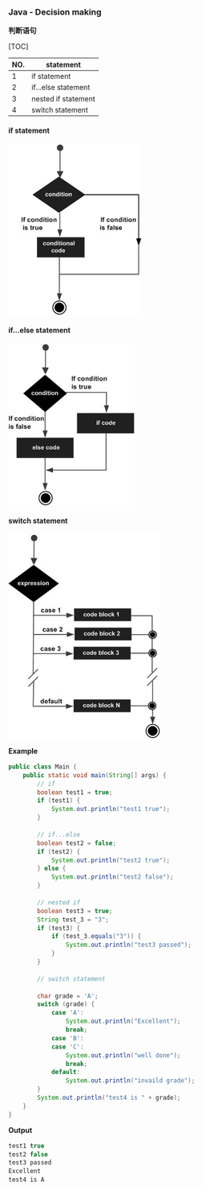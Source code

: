 ### Java - Decision making

**判断语句**

[TOC]



| NO.  | statement           |
| ---- | ------------------- |
| 1    | if statement        |
| 2    | if...else statement |
| 3    | nested if statement |
| 4    | switch statement    |

#### if statement

![Decision Making](assets/decision_making.jpg)

#### if...else statement

![If Else Statement](assets/if_else_statement.jpg)

#### switch statement

![Switch Statement](assets/switch_statement.jpg)

**Example**



```java
public class Main {
    public static void main(String[] args) {
        // if
        boolean test1 = true;
        if (test1) {
            System.out.println("test1 true");
        }

        // if...else
        boolean test2 = false;
        if (test2) {
            System.out.println("test2 true");
        } else {
            System.out.println("test2 false");
        }

        // nested if
        boolean test3 = true;
        String test_3 = "3";
        if (test3) {
            if (test_3.equals("3")) {
                System.out.println("test3 passed");
            }
        }

        // switch statement

        char grade = 'A';
        switch (grade) {
            case 'A':
                System.out.println("Excellent");
                break;
            case 'B':
            case 'C':
                System.out.println("well done");
                break;
            default:
                System.out.println("invaild grade");
        }
        System.out.println("test4 is " + grade);
    }
}
```

**Output**

```java
test1 true
test2 false
test3 passed
Excellent
test4 is A
```

